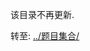 该目录不再更新.

转至: [../题目集合/](https://github.com/mhvvv/Data_structures-and-algorithms/tree/main/%E9%A2%98%E7%9B%AE%E9%9B%86%E5%90%88)

